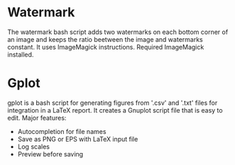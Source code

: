 # Watermark
The watermark bash script adds two watermarks on each bottom corner of an image and keeps the ratio beetween the image and watermarks constant. It uses ImageMagick instructions. Required ImageMagick installed.

# Gplot
gplot is a bash script for generating figures from '.csv' and '.txt' files for integration in a LaTeX report. It creates a Gnuplot script file that is easy to edit.
Major features:
- Autocompletion for file names
- Save as PNG or EPS with LaTeX input file
- Log scales
- Preview before saving 
